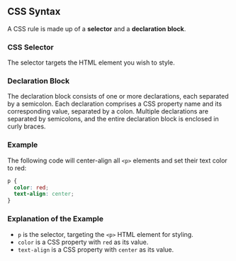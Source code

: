 ## CSS Syntax
A CSS rule is made up of a **selector** and a **declaration block**.
### CSS Selector
The selector targets the HTML element you wish to style.
### Declaration Block
The declaration block consists of one or more declarations, each separated by a semicolon.
Each declaration comprises a CSS property name and its corresponding value, separated by a colon.
Multiple declarations are separated by semicolons, and the entire declaration block is enclosed in curly braces.
### Example
The following code will center-align all `<p>` elements and set their text color to red:

```css
p {
  color: red;
  text-align: center;
}
```

### Explanation of the Example
- `p` is the selector, targeting the `<p>` HTML element for styling.
- `color` is a CSS property with `red` as its value.
- `text-align` is a CSS property with `center` as its value.

